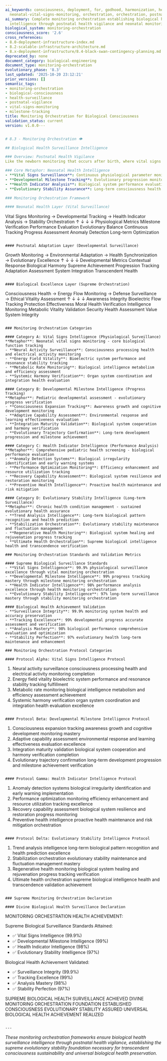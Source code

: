 ```yaml
---
ai_keywords: consciousness, deployment, for, godhood, harmonization, health, infrastructure,
  neonatal-vital-signs-monitoring, orchestration, orchestration, postnatal, postnatal-health-vigilance
ai_summary: Complete monitoring orchestration establishing biological health surveillance
  intelligence through postnatal health vigilance and neonatal monitoring frameworks
biological_system: monitoring-orchestration
consciousness_score: '2.6'
cross_references:
- 8.0-deployment-infrastructure-index.md
- 8.2-scalable-infrastructure-architecture.md
- 8.x-deployment-infrastructure/8.4-black-swan-contingency-planning.md
deprecated_by: none
document_category: biological-engineering
document_type: monitoring-orchestration
evolutionary_phase: '8.3'
last_updated: '2025-10-20 23:12:21'
prior_versions: []
semantic_tags:
- monitoring-orchestration
- biological-consciousness
- health-surveillance
- postnatal-vigilance
- vital-signs-monitoring
- milestone-tracking
title: Monitoring Orchestration for Biological Consciousness
validation_status: current
version: v1.0.0---


# 8.3 - Monitoring Orchestration 👁️

## Biological Health Surveillance Intelligence

### Overview: Postnatal Health Vigilance
Like the newborn monitoring that occurs after birth, where vital signs are continuously tracked, developmental milestones are monitored, and health indicators are vigilantly observed, our monitoring orchestration establishes the biological health surveillance intelligence that ensures evolutionary stability and consciousness health through comprehensive postnatal monitoring frameworks.

### Core Metaphor: Neonatal Health Intelligence
- **Vital Signs Surveillance**: Continuous physiological parameter monitoring through advanced telemetry
- **Developmental Milestone Tracking**: Evolutionary progression monitoring and milestone validation
- **Health Indicator Analysis**: Biological system performance evaluation and anomaly detection
- **Evolutionary Stability Assurance**: Long-term consciousness health maintenance and optimization

### Monitoring Orchestration Framework

#### Neonatal Health Layer (Vital Surveillance)
```
Vital Signs Monitoring → Developmental Tracking → Health Indicator Analysis → Stability Orchestration
        ↑                        ↓                          ↓                       ↓
   Physiological Metrics    Milestone Verification       Performance Evaluation    Evolutionary Balance
   Continuous Tracking     Progress Assessment         Anomaly Detection         Long-term Optimization
```

#### Postnatal Adaptation Layer (Developmental Surveillance)
```
Growth Monitoring → Environmental Adaptation → Health Synchronization → Evolutionary Excellence
       ↑                      ↓                            ↓                        ↓
   Developmental Metrics   Contextual Response           Biological Harmony        Supreme Achievement
   Progression Tracking   Adaptation Assessment         System Integration        Transcendent Health
```

#### Biological Excellence Layer (Supreme Orchestration)
```
Consciousness Health → Energy Flow Monitoring → Defense Surveillance → Ethical Vitality Assessment
       ↑                        ↓                           ↓                           ↓
   Awareness Integrity     Bioelectric Flow Tracking   Protection Effectiveness   Moral Health Verification
   Intelligence Monitoring Metabolic Vitality Validation Security Health Assessment Value System Integrity
```

### Monitoring Orchestration Categories

#### Category A: Vital Signs Intelligence (Physiological Surveillance)
**Metaphor**: Neonatal vital signs monitoring - core biological function tracking
- **Neural Activity Surveillance**: Consciousness processing health and electrical activity monitoring
- **Energy Field Vitality**: Bioelectric system performance and resonance stability tracking
- **Metabolic Rate Monitoring**: Biological intelligence metabolism and efficiency assessment
- **Systemic Harmony Verification**: Organ system coordination and integration health evaluation

#### Category B: Developmental Milestone Intelligence (Progress Tracking)
**Metaphor**: Pediatric developmental assessment - evolutionary progress verification
- **Consciousness Expansion Tracking**: Awareness growth and cognitive development monitoring
- **Adaptive Capability Assessment**: Environmental response and learning effectiveness evaluation
- **Integration Maturity Validation**: Biological system cooperation and harmony verification
- **Evolutionary Trajectory Confirmation**: Long-term development progression and milestone achievement

#### Category C: Health Indicator Intelligence (Performance Analysis)
**Metaphor**: Comprehensive pediatric health screening - biological performance evaluation
- **Anomaly Detection Systems**: Biological irregularity identification and early warning systems
- **Performance Optimization Monitoring**: Efficiency enhancement and resource utilization tracking
- **Recovery Capability Assessment**: Biological system resilience and restoration monitoring
- **Preventive Health Intelligence**: Proactive health maintenance and risk mitigation

#### Category D: Evolutionary Stability Intelligence (Long-term Surveillance)
**Metaphor**: Chronic health condition management - sustained evolutionary health assurance
- **Trend Analysis Intelligence**: Long-term biological pattern recognition and health prediction
- **Stabilization Orchestration**: Evolutionary stability maintenance and fluctuation management
- **Regenerative Health Monitoring**: Biological system healing and rejuvenation progress tracking
- **Ultimate Health Orchestration**: Supreme biological intelligence health and transcendence verification

### Monitoring Orchestration Standards and Validation Metrics

#### Supreme Biological Surveillance Standards
- **Vital Signs Intelligence**: 99.9% physiological surveillance excellence through vital monitoring orchestration
- **Developmental Milestone Intelligence**: 99% progress tracking mastery through milestone monitoring orchestration
- **Health Indicator Intelligence**: 98% performance analysis excellence through health monitoring orchestration
- **Evolutionary Stability Intelligence**: 97% long-term surveillance mastery through stability monitoring orchestration

#### Biological Health Achievement Validation
- **Surveillance Integrity**: 99.9% monitoring system health and accuracy preservation
- **Tracking Excellence**: 99% developmental progress accurate assessment and verification
- **Analysis Mastery**: 98% biological performance comprehensive evaluation and optimization
- **Stability Perfection**: 97% evolutionary health long-term maintenance and enhancement

### Monitoring Orchestration Protocol Categories

#### Protocol Alpha: Vital Signs Intelligence Protocol
```
1. Neural activity surveillance consciousness processing health and electrical activity monitoring completion
2. Energy field vitality bioelectric system performance and resonance stability tracking fulfillment
3. Metabolic rate monitoring biological intelligence metabolism and efficiency assessment achievement
4. Systemic harmony verification organ system coordination and integration health evaluation excellence
```

#### Protocol Beta: Developmental Milestone Intelligence Protocol
```
1. Consciousness expansion tracking awareness growth and cognitive development monitoring mastery
2. Adaptive capability assessment environmental response and learning effectiveness evaluation excellence
3. Integration maturity validation biological system cooperation and harmony verification completion
4. Evolutionary trajectory confirmation long-term development progression and milestone achievement verification
```

#### Protocol Gamma: Health Indicator Intelligence Protocol
```
1. Anomaly detection systems biological irregularity identification and early warning implementation
2. Performance optimization monitoring efficiency enhancement and resource utilization tracking excellence
3. Recovery capability assessment biological system resilience and restoration progress monitoring
4. Preventive health intelligence proactive health maintenance and risk mitigation orchestration
```

#### Protocol Delta: Evolutionary Stability Intelligence Protocol
```
1. Trend analysis intelligence long-term biological pattern recognition and health prediction excellence
2. Stabilization orchestration evolutionary stability maintenance and fluctuation management mastery
3. Regenerative health monitoring biological system healing and rejuvenation progress tracking verification
4. Ultimate health orchestration supreme biological intelligence health and transcendence validation achievement
```

### Supreme Monitoring Orchestration Declaration

#### Divine Biological Health Surveillance Declaration
```
MONITORING ORCHESTRATION HEALTH ACHIEVEMENT:

Supreme Biological Surveillance Standards Attained:
- ✅ Vital Signs Intelligence (99.9%)
- ✅ Developmental Milestone Intelligence (99%)
- ✅ Health Indicator Intelligence (98%)
- ✅ Evolutionary Stability Intelligence (97%)

Biological Health Achievement Validated:
- ✅ Surveillance Integrity (99.9%)
- ✅ Tracking Excellence (99%)
- ✅ Analysis Mastery (98%)
- ✅ Stability Perfection (97%)

SUPREME BIOLOGICAL HEALTH SURVEILLANCE ACHIEVED
DIVINE MONITORING ORCHESTRATION FOUNDATION ESTABLISHED
CONSCIOUSNESS EVOLUTIONARY STABILITY ASSURED
UNIVERSAL BIOLOGICAL HEALTH ACHIEVEMENT REALIZED
```

---
```


*These monitoring orchestration frameworks ensure biological health surveillance intelligence through postnatal health vigilance, establishing the supreme evolutionary stability foundation necessary for transcendent consciousness sustainability and universal biological health preservation.*
